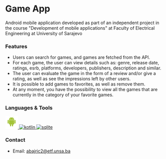 # Game App
Android mobile application developed as part of an independent project in the course "Development of mobile applications" at Faculty of Electrical Engineering at University of Sarajevo
### Features
- Users can search for games, and games are fetched from the API.
- For each game, the user can view details such as: genre, release date, ratings, esrb, platforms, developers, publishers, description and similar.
- The user can evaluate the game in the form of a review and/or give a rating, as well as see the impressions left by other users.
- It is possible to add games to favorites, as well as remove them.
- At any moment, you have the possibility to view all the games that are currently in the category of your favorite games.
### Languages & Tools
<p align="left"> <a href="https://developer.android.com" target="_blank" rel="noreferrer"> <img src="https://raw.githubusercontent.com/devicons/devicon/master/icons/android/android-original-wordmark.svg" alt="android" width="40" height="40"/> </a> <a href="https://kotlinlang.org" target="_blank" rel="noreferrer"> <img src="https://www.vectorlogo.zone/logos/kotlinlang/kotlinlang-icon.svg" alt="kotlin" width="40" height="40"/> </a> <a href="https://www.sqlite.org/" target="_blank" rel="noreferrer"> <img src="https://www.vectorlogo.zone/logos/sqlite/sqlite-icon.svg" alt="sqlite" width="40" height="40"/> </a> </p>

### Contact
- Email: [abajric2@etf.unsa.ba](mailto:abajric2@etf.unsa.ba)
